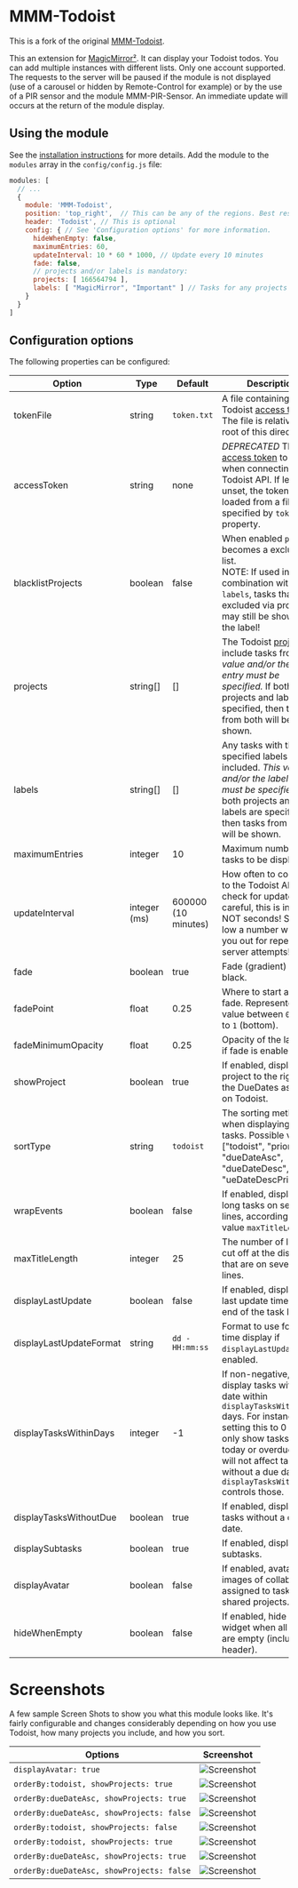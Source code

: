 
# MMM-Todoist
This is a fork of the original [MMM-Todoist](https://github.com/cbrooker/MMM-Todoist).

This an extension for [MagicMirror²](https://magicmirror.builders). It can display your Todoist todos. You can add
multiple instances with different lists. Only one account supported. The requests to the server will be paused if
the module is not displayed (use of a carousel or hidden by Remote-Control for example) or by the use of a PIR sensor
and the module MMM-PIR-Sensor. An immediate update will occurs at the return of the module display.

## Using the module
See the [installation instructions](INSTALLATION.md) for more details. Add the module to the `modules` array in the `config/config.js` file:

```javascript
modules: [
  // ...
  {
    module: 'MMM-Todoist',
    position: 'top_right',	// This can be any of the regions. Best results in left or right regions.
    header: 'Todoist', // This is optional
    config: { // See 'Configuration options' for more information.
      hideWhenEmpty: false,
      maximumEntries: 60,
      updateInterval: 10 * 60 * 1000, // Update every 10 minutes
      fade: false,
      // projects and/or labels is mandatory:
      projects: [ 166564794 ],
      labels: [ "MagicMirror", "Important" ] // Tasks for any projects with these labels will be shown.
    }
  }
]
```

## Configuration options

The following properties can be configured:

| Option                  | Type         | Default             | Description                                                                                                                                                                                                                                                  |
|-------------------------|--------------|---------------------|--------------------------------------------------------------------------------------------------------------------------------------------------------------------------------------------------------------------------------------------------------------|
| tokenFile               | string       | `token.txt`         | A file containing your Todoist [access token](INSTALLATION.md#access-token). The file is relative to the root of this directory.                                                                                                                             |
| accessToken             | string       | none                | *DEPRECATED* The [access token](INSTALLATION.md#access-token) to use when connecting to the Todoist API. If left unset, the token will be loaded from a file specified by `tokenFile` property.                                                              |
| blacklistProjects       | boolean      | false               | When enabled `projects` becomes a exclusion list.<br>NOTE: If used in combination with `labels`, tasks that are excluded via project may still be shown via the label!                                                                                       |
| projects                | string[]     | []                  | The Todoist [projects](INSTALLATION.md#project-ids) to include tasks from. *This value and/or the labels entry must be specified.* If both projects and labels are specified, then tasks from both will be shown.                                            |
| labels                  | string[]     | []                  | Any tasks with the specified labels will be included. *This value and/or the labels entry must be specified.* If both projects and labels are specified, then tasks from both will be shown.                                                                 |
| maximumEntries          | integer      | 10                  | Maximum number of tasks to be displayed.                                                                                                                                                                                                                     |
| updateInterval          | integer (ms) | 600000 (10 minutes) | How often to connect to the Todoist API to check for updates. Be careful, this is in ms, NOT seconds! So, too low a number will lock you out for repeated server attempts!                                                                                   |
| fade                    | boolean      | true                | Fade (gradient) tasks to black.                                                                                                                                                                                                                              |
| fadePoint               | float        | 0.25                | Where to start any fade. Represented as value between `0` (top) to `1` (bottom).                                                                                                                                                                             |
| fadeMinimumOpacity      | float        | 0.25                | Opacity of the last item if fade is enabled.                                                                                                                                                                                                                 |
| showProject             | boolean      | true                | If enabled, display the project to the right of the DueDates as it does on Todoist.                                                                                                                                                                          |
| sortType                | string       | `todoist`           | The sorting method when displaying your tasks. Possible values: ["todoist", "priority", "dueDateAsc", "dueDateDesc", "ueDateDescPriority"]                                                                                                                   |
| wrapEvents              | boolean      | false               | If enabled, display the long tasks on several lines, according on the value `maxTitleLength`.                                                                                                                                                                |
| maxTitleLength          | integer      | 25                  | The number of lines to cut off at the display that are on several lines.                                                                                                                                                                                     |
| displayLastUpdate       | boolean      | false               | If enabled, display the last update time at the end of the task list.                                                                                                                                                                                        |
| displayLastUpdateFormat | string       | `dd - HH:mm:ss`     | Format to use for the time display if `displayLastUpdate` is enabled.                                                                                                                                                                                        |
| displayTasksWithinDays  | integer      | -1                  | If non-negative, only display tasks with a due date within `displayTasksWithinDays` days. For instance, setting this to 0 will only show tasks due today or overdue. This will not affect tasks without a due date, `displayTasksWithoutDue` controls those. |
| displayTasksWithoutDue  | boolean      | true                | If enabled, display tasks without a due date.                                                                                                                                                                                                                |
| displaySubtasks         | boolean      | true                | If enabled, display subtasks.                                                                                                                                                                                                                                |
| displayAvatar           | boolean      | false               | If enabled, avatar images of collaborators assigned to tasks in shared projects.                                                                                                                                                                             |
| hideWhenEmpty           | boolean      | false               | If enabled, hide the widget when all lists are empty (including header).                                                                                                                                                                                     |

# Screenshots
A few sample Screen Shots to show you what this module looks like. It's fairly configurable and changes considerably depending on how you use Todoist, how many projects you include, and how you sort.

| Options                                   | Screenshot                                                                                    |
|-------------------------------------------|-----------------------------------------------------------------------------------------------|
| `displayAvatar: true`                     | ![Screenshot](https://raw.githubusercontent.com/thyed/MMM-Todoist/master/todoist-avatars.png) |
| `orderBy:todoist, showProjects: true`     | ![Screenshot](http://cbrooker.github.io/MMM-Todoist/Screenshots/1.png)                        |
| `orderBy:dueDateAsc, showProjects: true`  | ![Screenshot](http://cbrooker.github.io/MMM-Todoist/Screenshots/2.png)                        |
| `orderBy:dueDateAsc, showProjects: false` | ![Screenshot](http://cbrooker.github.io/MMM-Todoist/Screenshots/3.png)                        |
| `orderBy:todoist, showProjects: false`    | ![Screenshot](http://cbrooker.github.io/MMM-Todoist/Screenshots/4.png)                        |
| `orderBy:todoist, showProjects: true`     | ![Screenshot](http://cbrooker.github.io/MMM-Todoist/Screenshots/5.png)                        |
| `orderBy:dueDateAsc, showProjects: true`  | ![Screenshot](http://cbrooker.github.io/MMM-Todoist/Screenshots/6.png)                        |
| `orderBy:dueDateAsc, showProjects: false` | ![Screenshot](http://cbrooker.github.io/MMM-Todoist/Screenshots/7.png)                        |
